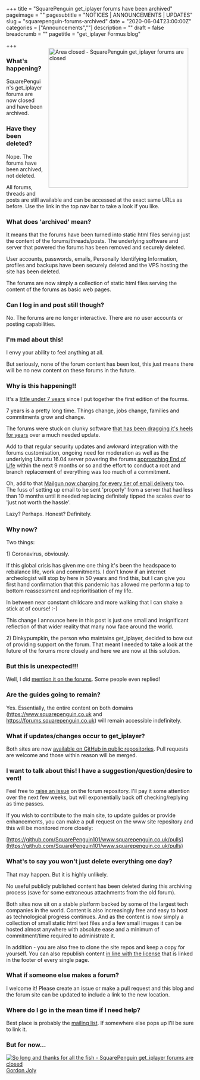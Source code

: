 +++
title = "SquarePenguin get_iplayer forums have been archived"
pageimage = ""
pagesubtitle = "NOTICES | ANNOUNCEMENTS | UPDATES"
slug = "squarepenguin-forums-archived"
date = "2020-06-04T23:00:00Z"
categories = ["Announcements",""]
description = ""
draft = false
breadcrumb = ""
pagetitle = "get_iplayer Formus blog"

+++
<img style="float:right;padding:15px;" src="/img/2020/forums-closed-image.png"  alt="Area closed - SquarePenguin get_iplayer forums are closed" width="375"/>

### What's happening?

SquarePenguin's get_iplayer forums are now closed and have been archived. 

### Have they been deleted?

Nope. The forums have been archived, not deleted.

All forums, threads and posts are still available and can be accessed at the exact same URLs as before. Use the link in the top nav bar to take a look if you like. 

### What does 'archived' mean?

It means that the forums have been turned into static html files serving just the content of the forums/threads/posts. The underlying software and server that powered the forums has been removed and securely deleted.

User accounts, passwords, emails, Personally Identifying Information, profiles and backups have been securely deleted and the VPS hosting the site has been deleted. 

The forums are now simply a collection of static html files serving the content of the forums as basic web pages. 

### Can I log in and post still though?

No. The forums are no longer interactive. There are no user accounts or posting capabilities.

### I'm mad about this!

I envy your ability to feel anything at all. 

But seriously, none of the forum content has been lost, this just means there will be no new content on these forums in the future. 

### Why is this happening!! 

It's a [little under 7 years](https://forums.squarepenguin.co.uk/thread-1.html) since I put together the first edition of the fourms. 

7 years is a pretty long time. Things change, jobs change, families and commitments grow and change.

The forums were stuck on clunky software [that has been dragging it's heels for years](https://blog.mybb.com/2018/06/28/mybb-2-0-is-being-put-on-hold/) over a much needed update. 

Add to that regular security updates and awkward integration with the forums customisation, ongoing need for moderation as well as the underlying Ubuntu 16.04 server powering the forums [approaching End of Life](https://ubuntu.com/about/release-cycle) within the next 9 months or so and the effort to conduct a root and branch replacement of everything was too much of a commitment. 

Oh, add to that [Mailgun now charging for every tier of email delivery](https://news.ycombinator.com/item?id=22192543) too. The fuss of setting up email to be sent 'properly' from a server that had less than 10 months until it needed replacing definitely tipped the scales over to 'just not worth the hassle'. 

Lazy? Perhaps. Honest? Definitely. 

### Why now?

Two things:

1\) Coronavirus, obviously. 

If this global crisis has given me one thing it's been the headspace to rebalance life, work and commitments. I don't know if an internet archeologist will stop by here in 50 years and find this, but I can give you first hand confirmation that this pandemic has allowed me perform a top to bottom reassessment and reprioritisation of my life. 

In between near constant childcare and more walking that I can shake a stick at of course! :-)

This change I announce here in this post is just one small and insignificant reflection of that wider reality that many now face around the world. 

2\) Dinkypumpkin, the person who maintains get_iplayer, decided to bow out of providing support on the forum. That meant I needed to take a look at the future of the forums more closely and here we are now at this solution. 

### But this is unexpected!!!

Well, I did [mention it on the forums](https://forums.squarepenguin.co.uk/thread-2217.html). Some people even replied!

### Are the guides going to remain?

Yes. Essentially, the entire content on both domains (https://www.squarepenguin.co.uk and https://forums.squarepenguin.co.uk) will remain accessible indefinitely.

### What if updates/changes occur to get_iplayer?

Both sites are now [available on GitHub in public repositories](https://github.com/SquarePenguin101). Pull requests are welcome and those within reason will be merged. 

### I want to talk about this! I have a suggestion/question/desire to vent!

Feel free to [raise an issue](https://github.com/SquarePenguin101/forums.squarepenguin.co.uk/issues) on the forum repository. I'll pay it some attention over the next few weeks, but will exponentially back off checking/replying as time passes. 

If you wish to contribute to the main site, to update guides or provide enhancements, you can make a pull request on the www site repository and this will be monitored more closely:

[https://github.com/SquarePenguin101/www.squarepenguin.co.uk/pulls](https://github.com/SquarePenguin101/www.squarepenguin.co.uk/pulls)

### What's to say you won't just delete everything one day?

That may happen. But it is highly unlikely. 

No useful publicly published content has been deleted during this archiving process (save for some extraneous attachments from the old forum). 

Both sites now sit on a stable platform backed by some of the largest tech companies in the world. Content is also increasingly free and easy to host as technological progress continues. And as the content is now simply a collection of small static html text files and a few small images it can be hosted almost anywhere with absolute ease and a minimum of commitment/time required to administrate it. 

In addition - you are also free to clone the site repos and keep a copy for yourself. You can also republish content [in line with the license](https://creativecommons.org/licenses/by/4.0/) that is linked in the footer of every single page. 

### What if someone else makes a forum?

I welcome it! Please create an issue or make a pull request and this blog and the forum site can be updated to include a link to the new location. 

### Where do I go in the mean time if I need help?

Best place is probably the [mailing list](https://lists.infradead.org/mailman/listinfo/get_iplayer). If somewhere else pops up I'll be sure to link it.

### But for now...

<a href="https://www.flickr.com/photos/loopzilla/12585855664"><img src="/img/2020/so-long-and-thanks-for-all-the-fish.jpg"  alt="So long and thanks for all the fish - SquarePenguin get_iplayer forums are closed"/></a>
<a href="https://creativecommons.org/licenses/by-sa/2.0/">Gordon Joly</a>


<!--more-->
